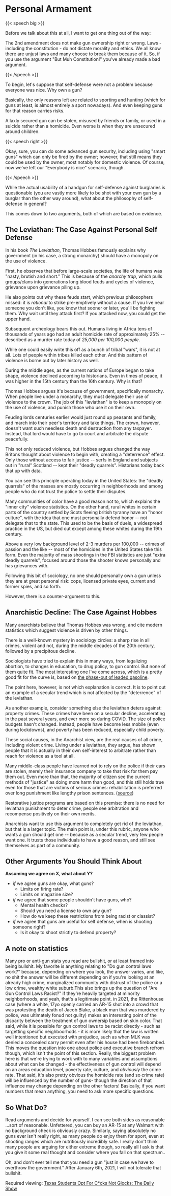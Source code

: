 # Personal Armament

<script>document.getElementById("freedomMenu").open = true;</script>

{{< speech big >}}

Before we talk about this at all, I want to get one thing out of the way:

The 2nd amendment does not make gun ownership right or wrong. Laws - including the constitution - do not dictate morality and ethics. We all know there are unjust laws and many choose to break them because of it. So, if you use the argument "But Muh Constitution!" you've already made a bad argument.

{{< /speech >}}

To begin, let's suppose that self-defense were not a problem because everyone was nice. Why own a gun?

Basically, the only reasons left are related to sporting and hunting (which for guns at least, is almost entirely a sport nowadays). And even keeping guns for that reason carries risks.

A laxly secured gun can be stolen, misused by friends or family, or used in a suicide rather than a homicide. Even worse is when they are unsecured around children.

{{< speech right >}}

Okay, sure, you can do some advanced gun security, including using "smart guns" which can only be fired by the owner; however, that still means they could be used by the owner, most notably for domestic violence. Of course, now we've left our "Everybody is nice" scenario, though.

{{< /speech >}}

While the actual usability of a handgun for self-defense against burglaries is questionable (you are vastly more likely to be shot with your own gun by a burglar than the other way around), what about the philosophy of self-defense in general?

This comes down to two arguments, both of which are based on evidence.

## The Leviathan: The Case Against Personal Self Defense

In his book *The Leviathan*, Thomas Hobbes famously explains why government (in his case, a strong monarchy) should have a monopoly on the use of violence.

First, he observes that before large-scale societies, the life of humans was "nasty, brutish and short." This is because of the *anarchy trap*, which pulls groups/clans into generations long blood feuds and cycles of violence, grievance upon grievance piling up.

He also points out why these feuds start, which previous philosophers missed: it is *rational* to strike pre-emptively without a cause. If you live near someone you don't like, you know that sooner or later, you'll be fighting them. Why wait until they attack first? If you attacked now, you could get the upper hand.

Subsequent archeology bears this out. Humans living in Africa tens of thousands of years ago had an adult homicide rate of approximately 25% -- described as a murder rate today of *25,000 per 100,000 people*.

While one could easily write this off as a bunch of tribal "wars", it is not at all. Lots of people within tribes killed each other. And this pattern of violence is borne out by later history as well.

During the middle ages, as the current nations of Europe began to take shape, violence declined according to historians. Even in times of peace, it was higher in the 15th century than the 16th century. Why is that?

Thomas Hobbes argues it's because of government, specifically monarchy. When people live under a monarchy, they must delegate their use of violence to the crown. The job of this "leviathan" is to keep a monopoly on the use of violence, and punish those who use it on their own.

Feuding lords centuries earlier would just round up peasants and family, and march into their peer's territory and take things. The crown, however, doesn't want such needless death and destruction from any taxpayer. Instead, that lord would have to go to court and arbitrate the dispute peacefully.

This not only reduced violence, but Hobbes argues changed the way Britons thought about violence to begin with, creating a "deterrence" effect. Only those without access to fair justice -- serfs in England and subjects out in "rural" Scotland -- kept their "deadly quarrels". Historians today back that up with data.

You can see this principle operating today in the United States: the "deadly quarrels" of the masses are mostly occurring in neighborhoods and among people who do not trust the police to settle their disputes.

Many communities of color have a good reason not to, which explains the "inner city" violence statistics. On the other hand, rural whites in certain parts of the country settled by Scots fleeing british tyranny have an "honor culture", wtih the idea that one must personally defend honor -- not delegate that to the state. This used to be the basis of duels, a widespread practice in the US, but died out except among these whites during the 19th century.

Above a very low background level of 2-3 murders per 100,000 -- crimes of passion and the like -- most of the homicides in the United States take this form. Even the majority of mass shootings in the FBI statistics are just "extra deadly quarrels", focused around those the shooter knows personally and has grievances with.

Following this bit of sociology, no one should personally own a gun unless they are at great personal risk: cops, licensed private eyes, current and former spies, and so forth.

However, there is a counter-argument to this.

## Anarchistic Decline: The Case Against Hobbes

Many anarchists believe that Thomas Hobbes was wrong, and cite modern statistics which suggest violence is driven by other things.

There is a well-known mystery in sociology circles: a sharp rise in all crimes, violent and not, during the middle decades of the 20th century, followed by a precipitous decline.

Sociologists have tried to explain this in many ways, from legalizing abortion, to changes in education, to drug policy, to gun control. But none of them quite fit. The most interesting one I've come across, which is a pretty good fit for the curve is, based on [the phase-out of leaded gasoline](https://jwreyes.people.amherst.edu/papers/LeadCrimeBEJEAP.pdf).

The point here, however, is not which explanation is correct. It is to point out an example of a secular trend which is not affected by the "deterrence" of the leviathan.

As another example, consider something else the leviathan deters against: property crimes. These crimes have been on a secular decline, accelerating in the past several years, and ever more so during COVID. The size of police budgets hasn't changed. Instead, people have become less mobile (even during lockdowns), and poverty has been reduced, especially child poverty.

These social causes, in the Anarchist view, are the real causes of all crime, including violent crime. Living under a leviathan, they argue, has shown people that it is actually in their own self-interest to arbitrate rather than reach for violence as a tool at all.

Many middle-class people have learned not to rely on the police if their cars are stolen, merely their insurance company to take that risk for them pay them out. Even more than that, the majority of citizen see the current methods of "justice" as doing more harm than good, and this still holds true even for those that are victims of serious crimes: rehabilitation is preferred over long punishment like lengthy prison sentences. ([source](https://allianceforsafetyandjustice.org/wp-content/uploads/documents/Crime%20Survivors%20Speak%20Report.pdf))

<!--almost a third of murder victims did not want the state to "avenge them", and would be fine with the murderer not going to prison for decades so long as they understood who they hurt and what they did.-->

Restorative justice programs are based on this premise: there is no need for leviathan punishment to deter crime, people see arbitration and recompense positively on their own merits.

Anarchists want to use this argument to completely get rid of the leviathan, but that is a larger topic. The main point is, under this rubric, anyone who wants a gun should get one -- because as a secular trend, very few people want one. It trusts those individuals to have a good reason, and still see themselves as part of a community.

## Other Arguments You Should Think About

**Assuming we agree on X, what about Y?**

* *if* we agree guns are okay, what guns?
  * Limits on firing rate?
  * Limits on magazine size?
* *if* we agree that some people shouldn't have guns, who?
  * Mental health checks?
  * Should you need a license to own any gun?
  * How do we keep these restrictions from being racist or classist?
* *if* we agree that guns are useful for self defense, when is shooting someone right?
  * Is it okay to shoot strictly to defend property?

## A note on statistics

Many pro or anti-gun stats you read are bullshit, or at least framed into being bullshit. My favorite is anything relating to "Do gun control laws work?" because, depending on where you look, the answer varies, and like, no shit the answer will be different depending on if you're looking at an already high crime, marginalized community with distrust of the police or a low crime, wealthy white suburb.<footnote>This also brings up the question of "Are Gun Control Laws Racist?" if they're heavily targeted at minority neighborhoods, and yeah, that's a legitimate point. in 2021, the Rittenhouse case (where a white, 17yo openly carried an AR-15 shot into a crowd that was protesting the death of Jacob Blake, a black man that was murdered by police, was ultimately fonud not guilty) makes an interesting point of the disparity between the treatment of gun ownersip based on skin color. That said, while it is possible for gun control laws to be racist directly - such as targetting specific neighboorhods - it is more likely that the law is written well intentioned but executed with prejudice, such as when MLK was denied a concealed carry permit even after his house had been firebombed. This moves the question into one about police and executive branch refrom though, which isn't the point of this section.</footnote> Really, the biggest problem here is that we're trying to work with to many variables and assumptions about what can be changed - the effectiveness of gun control will depend on an areas education level, poverty rate, culture, and *obviously* the crime rate. That said, it's also pretty obvious the homicide rate (and so crime rate) will be influenced by the number of guns- though the direction of that influence may change depending on the other factors! Basically, if you want numbers that mean anything, you need to ask more specific questions.

## So What Do?

Read arguments and decide for yourself. I can see both sides as reasonable <footnote>...sort of reasonable. Unfettered, you can buy an AR-15 at any Walmart with no background check is obviously crazy. Similarly, saying absolutely no guns ever isn't really right, as many people do enjoy them for sport, even at shooting ranges which are nutritiously incredibly safe. I really don't think many people are arguing for either extreme though, so really all I ask is that you give it some real thought and consider where you fall on that spectrum.</footnote>.

Oh, and don't ever tell me that you need a gun "just in case we have to overthrow the government." After January 6th, 2021, I will not tolerate that bullshit.

Required viewing: [Texas Students Opt For C*cks Not Glocks: The Daily Show](https://www.youtube.com/watch?v=UbJKhvmshGs)